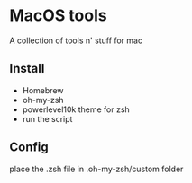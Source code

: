 # MacOS tools

A collection of tools n' stuff for mac

## Install

- Homebrew
- oh-my-zsh
- powerlevel10k theme for zsh
- run the script

## Config

place the .zsh file in .oh-my-zsh/custom folder
